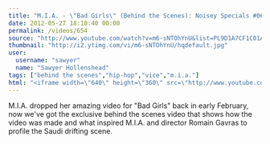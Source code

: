 ```yaml
---
title: "M.I.A. - \"Bad Girls\" (Behind the Scenes): Noisey Specials #06"
date: 2012-05-27 18:10:40 00:00
permalink: /videos/654
source: "http://www.youtube.com/watch?v=m6-sNTOhYnU&list=PL9D1A7CF1C01A895E&index=1&feature=plcp"
thumbnail: "http://i2.ytimg.com/vi/m6-sNTOhYnU/hqdefault.jpg"
user:
  username: "sawyer"
  name: "Sawyer Hollenshead"
tags: ["behind the scenes","hip-hop","vice","m.i.a."]
html: "<iframe width=\"640\" height=\"360\" src=\"http://www.youtube.com/embed/m6-sNTOhYnU?wmode=transparent&fs=1&feature=oembed\" frameborder=\"0\" allowfullscreen></iframe>"
---
```


M.I.A. dropped her amazing video for "Bad Girls" back in early February, now we've got the exclusive behind the scenes video that shows how the video was made and what inspired M.I.A. and director Romain Gavras to profile the Saudi drifting scene.